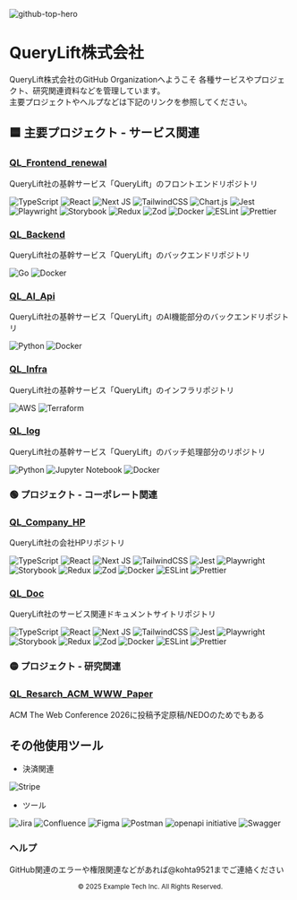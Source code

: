 ![github-top-hero](https://github.com/user-attachments/assets/08dc4ae7-fe6b-46ef-a18a-27055e5fe5ce)
# QueryLift株式会社
QueryLift株式会社のGitHub Organizationへようこそ
各種サービスやプロジェクト、研究関連資料などを管理しています。<br />
主要プロジェクトやヘルプなどは下記のリンクを参照してください。

## 🟦 主要プロジェクト - サービス関連

### [QL_Frontend_renewal](https://github.com/QueryLift/QL_Frontend_Renewal)
QueryLift社の基幹サービス「QueryLift」のフロントエンドリポジトリ

![TypeScript](https://img.shields.io/badge/typescript-%23007ACC.svg?style=for-the-badge&logo=typescript&logoColor=white)
	![React](https://img.shields.io/badge/react-%2320232a.svg?style=for-the-badge&logo=react&logoColor=%2361DAFB)
  ![Next JS](https://img.shields.io/badge/Next-black?style=for-the-badge&logo=next.js&logoColor=white)
  ![TailwindCSS](https://img.shields.io/badge/tailwindcss-%2338B2AC.svg?style=for-the-badge&logo=tailwind-css&logoColor=white)
  ![Chart.js](https://img.shields.io/badge/chart.js-F5788D.svg?style=for-the-badge&logo=chart.js&logoColor=white)
  ![Jest](https://img.shields.io/badge/-jest-%23C21325?style=for-the-badge&logo=jest&logoColor=white)
  	![Playwright](https://img.shields.io/badge/-playwright-%232EAD33?style=for-the-badge&logo=playwright&logoColor=white)
    ![Storybook](https://img.shields.io/badge/-Storybook-FF4785?style=for-the-badge&logo=storybook&logoColor=white)
    	![Redux](https://img.shields.io/badge/redux-%23593d88.svg?style=for-the-badge&logo=redux&logoColor=white)
      ![Zod](https://img.shields.io/badge/zod-%233068b7.svg?style=for-the-badge&logo=zod&logoColor=white)
      ![Docker](https://img.shields.io/badge/docker-%230db7ed.svg?style=for-the-badge&logo=docker&logoColor=white)
      	![ESLint](https://img.shields.io/badge/ESLint-4B3263?style=for-the-badge&logo=eslint&logoColor=white)
        ![Prettier](https://img.shields.io/badge/prettier-%23F7B93E.svg?style=for-the-badge&logo=prettier&logoColor=black)
    

### [QL_Backend](https://github.com/QueryLift/QL_Backend)
QueryLift社の基幹サービス「QueryLift」のバックエンドリポジトリ

![Go](https://img.shields.io/badge/go-%2300ADD8.svg?style=for-the-badge&logo=go&logoColor=white)
![Docker](https://img.shields.io/badge/docker-%230db7ed.svg?style=for-the-badge&logo=docker&logoColor=white)

### [QL_AI_Api](https://github.com/QueryLift/QL_AI_api)
QueryLift社の基幹サービス「QueryLift」のAI機能部分のバックエンドリポジトリ

![Python](https://img.shields.io/badge/python-3670A0?style=for-the-badge&logo=python&logoColor=ffdd54)
![Docker](https://img.shields.io/badge/docker-%230db7ed.svg?style=for-the-badge&logo=docker&logoColor=white)

### [QL_Infra](https://github.com/QueryLift/QL_Infra)
QueryLift社の基幹サービス「QueryLift」のインフラリポジトリ

![AWS](https://img.shields.io/badge/AWS-%23FF9900.svg?style=for-the-badge&logo=amazon-aws&logoColor=white)
![Terraform](https://img.shields.io/badge/terraform-%235835CC.svg?style=for-the-badge&logo=terraform&logoColor=white)

### [QL_log](https://github.com/QueryLift/QL_log)
QueryLift社の基幹サービス「QueryLift」のバッチ処理部分のリポジトリ

![Python](https://img.shields.io/badge/python-3670A0?style=for-the-badge&logo=python&logoColor=ffdd54)
![Jupyter Notebook](https://img.shields.io/badge/jupyter-%23FA0F00.svg?style=for-the-badge&logo=jupyter&logoColor=white)
![Docker](https://img.shields.io/badge/docker-%230db7ed.svg?style=for-the-badge&logo=docker&logoColor=white)

### 🟢 プロジェクト - コーポレート関連

### [QL_Company_HP](https://github.com/QueryLift/QL_Company_HP)
QueryLift社の会社HPリポジトリ

![TypeScript](https://img.shields.io/badge/typescript-%23007ACC.svg?style=for-the-badge&logo=typescript&logoColor=white)
	![React](https://img.shields.io/badge/react-%2320232a.svg?style=for-the-badge&logo=react&logoColor=%2361DAFB)
  ![Next JS](https://img.shields.io/badge/Next-black?style=for-the-badge&logo=next.js&logoColor=white)
  ![TailwindCSS](https://img.shields.io/badge/tailwindcss-%2338B2AC.svg?style=for-the-badge&logo=tailwind-css&logoColor=white)
    ![Jest](https://img.shields.io/badge/-jest-%23C21325?style=for-the-badge&logo=jest&logoColor=white)
  	![Playwright](https://img.shields.io/badge/-playwright-%232EAD33?style=for-the-badge&logo=playwright&logoColor=white)
    ![Storybook](https://img.shields.io/badge/-Storybook-FF4785?style=for-the-badge&logo=storybook&logoColor=white)
    	![Redux](https://img.shields.io/badge/redux-%23593d88.svg?style=for-the-badge&logo=redux&logoColor=white)
      ![Zod](https://img.shields.io/badge/zod-%233068b7.svg?style=for-the-badge&logo=zod&logoColor=white)
      ![Docker](https://img.shields.io/badge/docker-%230db7ed.svg?style=for-the-badge&logo=docker&logoColor=white)
      	![ESLint](https://img.shields.io/badge/ESLint-4B3263?style=for-the-badge&logo=eslint&logoColor=white)
        ![Prettier](https://img.shields.io/badge/prettier-%23F7B93E.svg?style=for-the-badge&logo=prettier&logoColor=black)

### [QL_Doc](https://github.com/QueryLift/QL_Doc)
QueryLift社のサービス関連ドキュメントサイトリポジトリ

![TypeScript](https://img.shields.io/badge/typescript-%23007ACC.svg?style=for-the-badge&logo=typescript&logoColor=white)
	![React](https://img.shields.io/badge/react-%2320232a.svg?style=for-the-badge&logo=react&logoColor=%2361DAFB)
  ![Next JS](https://img.shields.io/badge/Next-black?style=for-the-badge&logo=next.js&logoColor=white)
  ![TailwindCSS](https://img.shields.io/badge/tailwindcss-%2338B2AC.svg?style=for-the-badge&logo=tailwind-css&logoColor=white)
    ![Jest](https://img.shields.io/badge/-jest-%23C21325?style=for-the-badge&logo=jest&logoColor=white)
  	![Playwright](https://img.shields.io/badge/-playwright-%232EAD33?style=for-the-badge&logo=playwright&logoColor=white)
    ![Storybook](https://img.shields.io/badge/-Storybook-FF4785?style=for-the-badge&logo=storybook&logoColor=white)
    	![Redux](https://img.shields.io/badge/redux-%23593d88.svg?style=for-the-badge&logo=redux&logoColor=white)
      ![Zod](https://img.shields.io/badge/zod-%233068b7.svg?style=for-the-badge&logo=zod&logoColor=white)
      ![Docker](https://img.shields.io/badge/docker-%230db7ed.svg?style=for-the-badge&logo=docker&logoColor=white)
      	![ESLint](https://img.shields.io/badge/ESLint-4B3263?style=for-the-badge&logo=eslint&logoColor=white)
        ![Prettier](https://img.shields.io/badge/prettier-%23F7B93E.svg?style=for-the-badge&logo=prettier&logoColor=black)

### 🟡 プロジェクト - 研究関連

### [QL_Resarch_ACM_WWW_Paper](https://github.com/QueryLift/QL_Reseach_ACM_WWW_Paper)
ACM The Web Conference 2026に投稿予定原稿/NEDOのためでもある

## その他使用ツール

- 決済関連

![Stripe](https://img.shields.io/badge/Stripe-5469d4?style=for-the-badge&logo=stripe&logoColor=ffffff)

- ツール

![Jira](https://img.shields.io/badge/jira-%230A0FFF.svg?style=for-the-badge&logo=jira&logoColor=white)
![Confluence](https://img.shields.io/badge/confluence-%23172BF4.svg?style=for-the-badge&logo=confluence&logoColor=white)
![Figma](https://img.shields.io/badge/figma-%23F24E1E.svg?style=for-the-badge&logo=figma&logoColor=white)
![Postman](https://img.shields.io/badge/Postman-FF6C37?style=for-the-badge&logo=postman&logoColor=white)
![openapi initiative](https://img.shields.io/badge/openapiinitiative-%23000000.svg?style=for-the-badge&logo=openapiinitiative&logoColor=white)
![Swagger](https://img.shields.io/badge/-Swagger-%23Clojure?style=for-the-badge&logo=swagger&logoColor=white)

### ヘルプ

GitHub関連のエラーや権限関連などがあれば@kohta9521までご連絡ください

<div align="center">
  <sub>© 2025 Example Tech Inc. All Rights Reserved.</sub>
</div>

